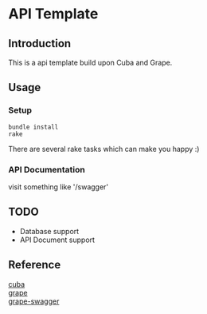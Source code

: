 # API Template

## Introduction

This is a api template build upon Cuba and Grape.

## Usage

### Setup

```
bundle install
rake
```

There are several rake tasks which can make you happy :)

### API Documentation

visit something like '/swagger'

## TODO

* Database support
* API Document support

## Reference

[cuba](https://github.com/soveran/cuba)    
[grape](https://github.com/ruby-grape/grape)    
[grape-swagger](https://github.com/ruby-grape/grape-swagger)